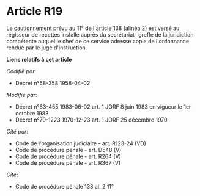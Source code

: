 # Article R19

Le cautionnement prévu au 11° de l'article 138 (alinéa 2) est versé au régisseur de recettes installé auprès du secrétariat-
greffe de la juridiction compétente auquel le chef de ce service adresse copie de l'ordonnance rendue par le juge
d'instruction.

**Liens relatifs à cet article**

_Codifié par_:

  - Décret n°58-358 1958-04-02

_Modifié par_:

  - Décret n°83-455 1983-06-02 art. 1 JORF 8 juin 1983 en vigueur le 1er octobre 1983
  - Décret n°70-1223 1970-12-23 art. 1 JORF 25 décembre 1970

_Cité par_:

  - Code de l'organisation judiciaire - art. R123-24 (VD)
  - Code de procédure pénale - art. D548 (V)
  - Code de procédure pénale - art. R264 (V)
  - Code de procédure pénale - art. R367 (V)

_Cite_:

  - Code de procédure pénale 138 al. 2 11°
